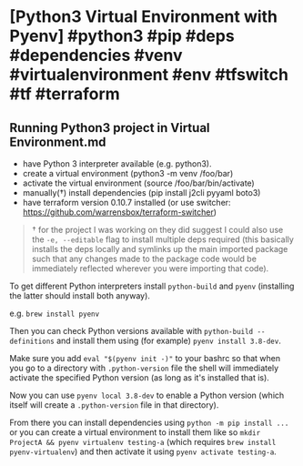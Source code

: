 # [Python3 Virtual Environment with Pyenv] #python3 #pip #deps #dependencies #venv #virtualenvironment #env #tfswitch #tf #terraform

## Running Python3 project in Virtual Environment.md

- have Python 3 interpreter available (e.g. python3).
- create a virtual environment (python3 -m venv /foo/bar)
- activate the virtual environment (source /foo/bar/bin/activate)
- manually(†) install dependencies (pip install j2cli pyyaml boto3)
- have terraform version 0.10.7 installed (or use switcher: https://github.com/warrensbox/terraform-switcher)

> † for the project I was working on they did suggest I could also use the `-e, --editable` flag to install multiple deps required (this basically installs the deps locally and symlinks up the main imported package such that any changes made to the package code would be immediately reflected wherever you were importing that code).

To get different Python interpreters install `python-build` and `pyenv` (installing the latter should install both anyway).

e.g. `brew install pyenv`

Then you can check Python versions available with `python-build --definitions` and install them using (for example) `pyenv install 3.8-dev`.

Make sure you add `eval "$(pyenv init -)"` to your bashrc so that when you go to a directory with `.python-version` file the shell will immediately activate the specified Python version (as long as it's installed that is).

Now you can use `pyenv local 3.8-dev` to enable a Python version (which itself will create a `.python-version` file in that directory).

From there you can install dependencies using `python -m pip install ...` or you can create a virtual environment to install them like so `mkdir ProjectA && pyenv virtualenv testing-a` (which requires `brew install pyenv-virtualenv`) and then activate it using `pyenv activate testing-a`.

